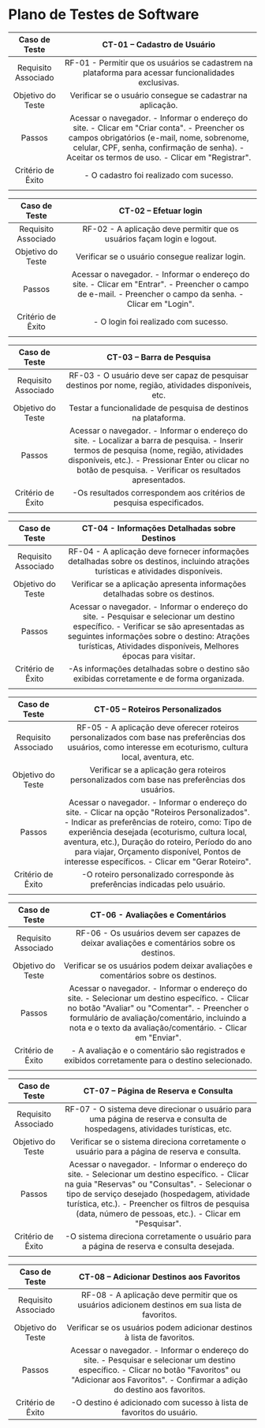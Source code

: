 # Plano de Testes de Software

| **Caso de Teste** 	| **CT-01 – Cadastro de Usuário** |
|:---:	|:---:	|
| Requisito Associado 	| RF-01 - Permitir que os usuários se cadastrem na plataforma para acessar funcionalidades exclusivas. |
| Objetivo do Teste 	| Verificar se o usuário consegue se cadastrar na aplicação. |
| Passos 	| Acessar o navegador. - Informar o endereço do site. - Clicar em "Criar conta". - Preencher os campos obrigatórios (e-mail, nome, sobrenome, celular, CPF, senha, confirmação de senha). - Aceitar os termos de uso. - Clicar em "Registrar". |
| Critério de Êxito | - O cadastro foi realizado com sucesso. |
|  	|  	|

| **Caso de Teste** 	| **CT-02 – Efetuar login**	|
|:---:	|:---:	|
| Requisito Associado | RF-02 - A aplicação deve permitir que os usuários façam login e logout. |
| Objetivo do Teste 	| Verificar se o usuário consegue realizar login. |
| Passos 	| Acessar o navegador. - Informar o endereço do site. - Clicar em "Entrar". - Preencher o campo de e-mail. - Preencher o campo da senha. - Clicar em "Login". |
| Critério de Êxito | - O login foi realizado com sucesso. |
|  	|  	|

| **Caso de Teste** 	| **CT-03 – Barra de Pesquisa** 	|
|:---:	|:---:	|
| Requisito Associado | RF-03 -  O usuário deve ser capaz de pesquisar destinos por nome, região, atividades disponíveis, etc. |
| Objetivo do Teste | Testar a funcionalidade de pesquisa de destinos na plataforma. |
| Passos | Acessar o navegador. - Informar o endereço do site. - Localizar a barra de pesquisa. - Inserir termos de pesquisa (nome, região, atividades disponíveis, etc.). - Pressionar Enter ou clicar no botão de pesquisa. - Verificar os resultados apresentados. |
| Critério de Êxito | -Os resultados correspondem aos critérios de pesquisa especificados. |
|  	|  	|

| **Caso de Teste** 	| **CT-04 - Informações Detalhadas sobre Destinos** 	|
|:---:	|:---:	|
| Requisito Associado | RF-04 - A aplicação deve fornecer informações detalhadas sobre os destinos, incluindo atrações turísticas e atividades disponíveis. |
| Objetivo do Teste | Verificar se a aplicação apresenta informações detalhadas sobre os destinos. |
| Passos | Acessar o navegador. - Informar o endereço do site. - Pesquisar e selecionar um destino específico. - Verificar se são apresentadas as seguintes informações sobre o destino: Atrações turísticas, Atividades disponíveis, Melhores épocas para visitar. |
| Critério de Êxito | -As informações detalhadas sobre o destino são exibidas corretamente e de forma organizada. |
|  	|  	|

| **Caso de Teste** 	| **CT-05 – Roteiros Personalizados** 	|
|:---:	|:---:	|
| Requisito Associado | RF-05 - A aplicação deve oferecer roteiros personalizados com base nas preferências dos usuários, como interesse em ecoturismo, cultura local, aventura, etc. |
| Objetivo do Teste | Verificar se a aplicação gera roteiros personalizados com base nas preferências dos usuários. |
| Passos | Acessar o navegador. - Informar o endereço do site. - Clicar na opção "Roteiros Personalizados". - Indicar as preferências de roteiro, como: Tipo de experiência desejada (ecoturismo, cultura local, aventura, etc.), Duração do roteiro, Período do ano para viajar, Orçamento disponível, Pontos de interesse específicos. - Clicar em "Gerar Roteiro". |
| Critério de Êxito | -O roteiro personalizado corresponde às preferências indicadas pelo usuário. |
|  	|  	|

| **Caso de Teste** 	| **CT-06 - Avaliações e Comentários** 	|
|:---:	|:---:	|
| Requisito Associado | RF-06 - Os usuários devem ser capazes de deixar avaliações e comentários sobre os destinos. |
| Objetivo do Teste | Verificar se os usuários podem deixar avaliações e comentários sobre os destinos. |
| Passos | Acessar o navegador. - Informar o endereço do site. - Selecionar um destino específico. - Clicar no botão "Avaliar" ou "Comentar". - Preencher o formulário de avaliação/comentário, incluindo a nota e o texto da avaliação/comentário. - Clicar em "Enviar". |
| Critério de Êxito | - A avaliação e o comentário são registrados e exibidos corretamente para o destino selecionado. |
|  	|  	|

| **Caso de Teste** 	| **CT-07 – Página de Reserva e Consulta** 	|
|:---:	|:---:	|
| Requisito Associado | RF-07 - O sistema deve direcionar o usuário para uma página de reserva e consulta de hospedagens, atividades turísticas, etc. |
| Objetivo do Teste | Verificar se o sistema direciona corretamente o usuário para a página de reserva e consulta. |
| Passos | Acessar o navegador. - Informar o endereço do site. - Selecionar um destino específico. - Clicar na guia "Reservas" ou "Consultas". - Selecionar o tipo de serviço desejado (hospedagem, atividade turística, etc.). - Preencher os filtros de pesquisa (data, número de pessoas, etc.). - Clicar em "Pesquisar". |
| Critério de Êxito | -O sistema direciona corretamente o usuário para a página de reserva e consulta desejada. |
|  	|  	|

| **Caso de Teste** 	| **CT-08 – Adicionar Destinos aos Favoritos** 	|
|:---:	|:---:	|
| Requisito Associado | RF-08 - A aplicação deve permitir que os usuários adicionem destinos em sua lista de favoritos. |
| Objetivo do Teste | Verificar se os usuários podem adicionar destinos à lista de favoritos. |
| Passos | Acessar o navegador. - Informar o endereço do site. - Pesquisar e selecionar um destino específico. - Clicar no botão "Favoritos" ou "Adicionar aos Favoritos". - Confirmar a adição do destino aos favoritos. |
| Critério de Êxito | -O destino é adicionado com sucesso à lista de favoritos do usuário. |
